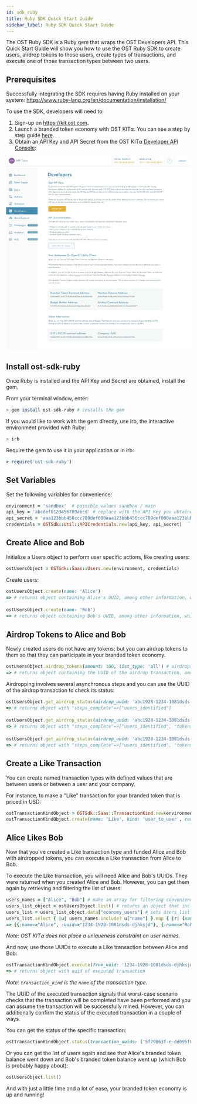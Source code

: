 ```yaml
---
id: sdk_ruby
title: Ruby SDK Quick Start Guide
sidebar_label: Ruby SDK Quick Start Guide
---
```


The OST Ruby SDK is a Ruby gem that wraps the OST Developers API. This Quick Start Guide will show you how to use the OST Ruby SDK to create users, airdrop tokens to those users, create types of transactions, and execute one of those transaction types between two users.

## Prerequisites

Successfully integrating the SDK requires having Ruby installed on your system: [<u>https://www.ruby-lang.org/en/documentation/installation/</u>](https://www.ruby-lang.org/en/documentation/installation/)

To use the SDK, developers will need to:

1. Sign-up on [<u>https://kit.ost.com</u>](https://kit.ost.com).
2. Launch a branded token economy with OST KIT⍺. You can see a step by step guide [<u>here</u>](1_00_KIT_OVERVIEW.md).
3. Obtain an API Key and API Secret from the OST KIT⍺ [<u>Developer API Console</u>](https://kit.ost.com/developer-api-console):

![API Credentials](../assets/Developer_section.jpg)

## Install ost-sdk-ruby

Once Ruby is installed and the API Key and Secret are obtained, install the gem.

From your terminal window, enter:

```bash
> gem install ost-sdk-ruby # installs the gem
```

If you would like to work with the gem directly, use irb, the interactive environment provided with Ruby:

```bash
> irb
```

Require the gem to use it in your application or in irb:

```ruby
> require('ost-sdk-ruby')
```

## Set Variables

Set the following variables for convenience:

```ruby
environment = 'sandbox'  # possible values sandbox / main
api_key = 'abcdef0123456789abcd' # replace with the API Key you obtained earlier
api_secret = 'aaa123bbb456ccc789def000aaa123bbb456ccc789def000aaa123bbb456ccc7' # replace with the API Secret you obtained earlier
credentials = OSTSdk::Util::APICredentials.new(api_key, api_secret)
```

## Create Alice and Bob

Initialize a Users object to perform user specific actions, like creating users:

```ruby
ostUsersObject = OSTSdk::Saas::Users.new(environment, credentials)
```

Create users:

```ruby
ostUsersObject.create(name: 'Alice')
=> # returns object containing Alice's UUID, among other information, which you will need later

ostUsersObject.create(name: 'Bob')
=> # returns object containing Bob's UUID, among other information, which you will need later
```

## Airdrop Tokens to Alice and Bob

Newly created users do not have any tokens; but you can airdrop tokens to them so that they can participate in your branded token economy.

```ruby
ostUsersObject.airdrop_tokens(amount: 100, list_type: 'all') # airdrops 100 branded tokens to all of your economy's users
=> # returns object containing the UUID of the airdrop transaction, among other information, which you will need later
```

Airdropping involves several asynchronous steps and you can use the UUID of the airdrop transaction to check its status:

```ruby
ostUsersObject.get_airdrop_status(airdrop_uuid: 'abc1928-1234-1081dsds-djhksjd') # actual airdrop UUID will differ
=> # returns object with "steps_complete"=>["users_identified"]

ostUsersObject.get_airdrop_status(airdrop_uuid: 'abc1928-1234-1081dsds-djhksjd') # actual airdrop UUID will differ
=> # returns object with "steps_complete"=>["users_identified", "tokens_transfered", "contract_approved", "allocation_done"]

ostUsersObject.get_airdrop_status(airdrop_uuid: 'abc1928-1234-1081dsds-djhksjd') # actual airdrop UUID will differ
=> # returns object with "steps_complete"=>["users_identified", "tokens_transfered", "contract_approved", "allocation_done"]
```

## Create a Like Transaction

You can create named transaction types with defined values that are between users or between a user and your company.

For instance, to make a "Like" transaction for your branded token that is priced in USD:

```ruby
ostTransactionKindObject = OSTSdk::Saas::TransactionKind.new(environment, credentials) # initializes a TransactionKind object
ostTransactionKindObject.create(name: 'Like', kind: 'user_to_user', currency_type: 'usd', currency_value: '1.25', commission_percent: '12')
```

## Alice Likes Bob

Now that you've created a Like transaction type and funded Alice and Bob with airdropped tokens, you can execute a Like transaction from Alice to Bob.

To execute the Like transaction, you will need Alice and Bob's UUIDs. They were returned when you created Alice and Bob. However, you can get them again by retrieving and filtering the list of users:

```ruby
users_names = ["Alice", "Bob"] # make an array for filtering convenience
users_list_object = ostUsersObject.list() # returns an object that includes the list of users
users_list = users_list_object.data["economy_users"] # sets users_list to the array of users from the returned object
users_list.select { |u| users_names.include? u["name"] }.map { |r| {name: r["name"], uuid: r["uuid"] }} # filters for Alice and Bob
=> [{:name=>"Alice", :uuid=>"1234-1928-1081dsds-djhksjd"}, {:name=>"Bob", :uuid=>"1081xyz-1928-1234-1223232"}] # your UUIDs for Alice and Bob will differ
```
_Note: OST KIT⍺ does not place a uniqueness constraint on user names._

And now, use those UUIDs to execute a Like transaction between Alice and Bob:

```ruby
ostTransactionKindObject.execute(from_uuid: '1234-1928-1081dsds-djhksjd', to_uuid: '1081xyz-1928-1234-1223232', transaction_kind: 'Like')
=> # returns object with uuid of executed transaction
```
_Note: `transaction_kind` is the `name` of the transaction type._

The UUID of the executed transaction signals that worst-case scenario checks that the transaction will be completed have been performed and you can assume the transaction will be successfully mined. However, you can additionally confirm the status of the executed transaction in a couple of ways.

You can get the status of the specific transaction:

```ruby
ostTransactionKindObject.status(transaction_uuids: ['5f79063f-e-dd095f02c72e']) # the UUID of your executed transaction will differ
```

Or you can get the list of users again and see that Alice's branded token balance went down and Bob's branded token balance went up (which Bob is probably happy about):

```ruby
ostUsersObject.list()
```

And with just a little time and a lot of ease, your branded token economy is up and running!
